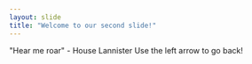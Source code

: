 ```yaml
---
layout: slide
title: "Welcome to our second slide!"
---
```

"Hear me roar" - House Lannister
Use the left arrow to go back!
